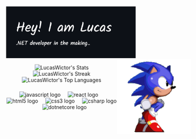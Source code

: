 <p align="left">
  <img src="./header.png" style="width:70%;">
<img src="./sonic.gif" alt="Sonic GIF" style="width:40%; float: right; position: relative;"></p>


<div align="center">
  <img src="https://github-readme-stats.vercel.app/api?username=LucasWictor&theme=react&show_icons=true&hide_border=true&count_private=true" alt="LucasWictor's Stats" width="380" />
  <br/>
  <img src="https://github-readme-streak-stats.herokuapp.com/?user=LucasWictor&theme=react&hide_border=true" alt="LucasWictor's Streak" width="380" />
  <br/>
  <img src="https://github-readme-stats.vercel.app/api/top-langs/?username=LucasWictor&theme=react&show_icons=true&hide_border=true&layout=compact" alt="LucasWictor's Top Languages" width="380" />
</div>

###

<div align="center">
  <img src="https://cdn.jsdelivr.net/gh/devicons/devicon/icons/javascript/javascript-original.svg" height="30" alt="javascript logo" />
  <img width="12" />
  <img src="https://cdn.jsdelivr.net/gh/devicons/devicon/icons/react/react-original.svg" height="30" alt="react logo" />
  <img width="12" />
  <img src="https://cdn.jsdelivr.net/gh/devicons/devicon/icons/html5/html5-original.svg" height="30" alt="html5 logo" />
  <img width="12" />
  <img src="https://cdn.jsdelivr.net/gh/devicons/devicon/icons/css3/css3-original.svg" height="30" alt="css3 logo" />
  <img width="12" />
  <img src="https://cdn.jsdelivr.net/gh/devicons/devicon/icons/csharp/csharp-original.svg" height="30" alt="csharp logo" />
  <img width="12" />
  <img src="https://cdn.jsdelivr.net/gh/devicons/devicon/icons/dotnetcore/dotnetcore-original.svg" height="30" alt="dotnetcore logo" />
</div>

###

<br clear="both">

